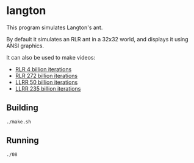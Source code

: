 langton
=======

This program simulates Langton's ant.

By default it simulates an RLR ant in a 32x32 world, and displays it using ANSI
graphics.

It can also be used to make videos:

* [RLR 4 billion iterations](https://www.youtube.com/watch?v=HLgbfosNeOw)
* [RLR 272 billion iterations](https://www.youtube.com/watch?v=GnYZ4ysujIY)
* [LLRR 50 billion iterations](https://www.youtube.com/watch?v=Lp-freLZYaY)
* [LLRR 235 billion iterations](https://www.youtube.com/watch?v=wNtWxr_eDYY)

Building
--------

    ./make.sh

Running
-------

    ./08
